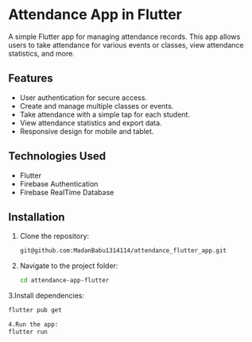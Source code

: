 # Attendance App in Flutter

A simple Flutter app for managing attendance records. This app allows users to take attendance for various events or classes, view attendance statistics, and more.

## Features

- User authentication for secure access.
- Create and manage multiple classes or events.
- Take attendance with a simple tap for each student.
- View attendance statistics and export data.
- Responsive design for mobile and tablet.

## Technologies Used

- Flutter
- Firebase Authentication
- Firebase RealTime Database

## Installation

1. Clone the repository:

   ```sh
   git@github.com:MadanBabu1314114/attendance_flutter_app.git

2. Navigate to the project folder:
   ```sh
   cd attendance-app-flutter

3.Install dependencies:
  ```sh
  flutter pub get

4.Run the app:
  flutter run


    

